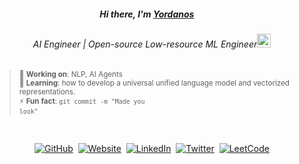 <div align="center">
   <h5>Hi there, I'm <a href="https://hemant.codes">Yordanos</a> <img src="https://media.giphy.com/media/hvRJCLFzcasrR4ia7z/giphy.gif" width="13px"> </h5>
</div>

<div align="center">
<h6>AI Engineer | Open-source Low-resource ML Engineer<img src="https://media.giphy.com/media/WUlplcMpOCEmTGBtBW/giphy.gif" width="22"></h6>
</div>

> <sub>🔭 <strong>Working on</strong>: NLP, AI Agents</sub>  
> <sub>🌱 <strong>Learning</strong>: how to develop a universal unified language model and vectorized representations.</sub>  
> <sub>⚡ <strong>Fun fact</strong>: <code>git commit -m "Made you look"</code></sub>


<br>

<div align="center">

  [![GitHub](https://img.shields.io/badge/-GitHub-181717?style=flat-square&logo=github&logoColor=white)](https://github.com/yordanoswuletaw)&nbsp;
  [![Website](https://img.shields.io/badge/-Website-000000?style=flat-square&logo=vercel&logoColor=white)](https://yordanoswuletaw.vercel.app/)&nbsp;
  [![LinkedIn](https://img.shields.io/badge/-LinkedIn-0A66C2?style=flat-square&logo=linkedin&logoColor=white)](https://www.linkedin.com/in/yordanos-wuletaw)&nbsp;
  [![Twitter](https://img.shields.io/badge/-Twitter-1DA1F2?style=flat-square&logo=twitter&logoColor=white)](https://x.com/yordanos219)&nbsp;
  [![LeetCode](https://img.shields.io/badge/-LeetCode-FFA116?style=flat-square&logo=leetcode&logoColor=white)](https://leetcode.com/u/yordanoswuletaw)

</div>








